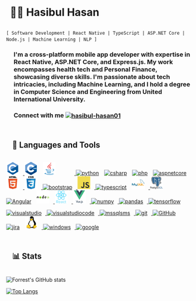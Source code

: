 <h1 align="left" style=" padding: 10px;">👨‍💻 Hasibul Hasan </h1>


`[ Software Development | React Native | TypeScript | ASP.NET Core | Node.js | Machine Learning | NLP ]`


<h3 align= "left" style="padding-left: 20px">
I'm a cross-platform mobile app developer with expertise in React Native, ASP.NET Core, and Express.js. My work encompasses health tech and Personal Finance, showcasing diverse skills. I'm passionate about tech intricacies, including Machine Learning, and I hold a degree in Computer Science and Engineering from United International University. 
</h3>
<h3 align="left" style="margin-left: 20px">Connect with me 
<a href="https://www.linkedin.com/in/hasibul-hasan01" target="blank"><img align="center" src="https://raw.githubusercontent.com/rahuldkjain/github-profile-readme-generator/master/src/images/icons/Social/linked-in-alt.svg" alt="hasibul-hasan01" height="30" width="45" /></a>
</h3>



#

<h2 align="left" style="padding: 16px" > 🧰 Languages and Tools </h2>


<a href="https://www.cprogramming.com/" target="_blank"> <img src="https://raw.githubusercontent.com/devicons/devicon/master/icons/c/c-original.svg" alt="c" width="35" height="35" style="padding-right:10px;"/> </a>
<a href="https://www.w3schools.com/cpp/" target="_blank"> <img src="https://raw.githubusercontent.com/devicons/devicon/master/icons/cplusplus/cplusplus-original.svg" alt="cplusplus" width="35" height="35" style="padding-right:10px;"/></a>
<a href="https://www.java.com" target="_blank"> <img src="https://raw.githubusercontent.com/devicons/devicon/master/icons/java/java-original.svg" alt="java"  height="35" style="padding-right:50px;"/> </a> 
<a href="https://www.python.org/" target="_blank"><img src="https://cdn.jsdelivr.net/gh/devicons/devicon/icons/python/python-plain.svg" alt="python" width="35" height="35" style="padding-right:10px;"/></a>
<a href="https://www.w3schools.com/cs/index.php" target="_blank"><img src="https://cdn.worldvectorlogo.com/logos/c--4.svg" alt="csharp" width="35" height="35" style="padding-right:10px;"/></a>
<a href="https://www.php.net/manual/en/intro-whatis.php" target="_blank"><img src="https://upload.wikimedia.org/wikipedia/commons/2/27/PHP-logo.svg" alt="php" width="35" height="35" style="padding-right:10px;"/></a>
<a href="https://learn.microsoft.com/en-us/aspnet/core/?view=aspnetcore-7.0" target="_blank"><img src="https://upload.wikimedia.org/wikipedia/commons/e/ee/.NET_Core_Logo.svg" alt="aspnetcore" width="35" height="35" style="padding-right:10px;"/></a>
<a href="https://www.w3.org/html/" target="_blank"> <img src="https://raw.githubusercontent.com/devicons/devicon/master/icons/html5/html5-original-wordmark.svg" alt="html5" width="35" height="35" style="padding-right:10px;"/> </a>
<a href="https://www.w3schools.com/css/" target="_blank"> <img src="https://raw.githubusercontent.com/devicons/devicon/master/icons/css3/css3-original-wordmark.svg" alt="css3" width="35" height="35" style="padding-right:10px;"/> </a> 
<a href="https://getbootstrap.com/" target="_blank"> <img src="https://upload.wikimedia.org/wikipedia/commons/b/b2/Bootstrap_logo.svg" alt="bootstrap" width="35" height="35" style="padding-right:10px;"/> </a> 
<a href="https://developer.mozilla.org/en-US/docs/Web/JavaScript" target="_blank"> <img src="https://raw.githubusercontent.com/devicons/devicon/master/icons/javascript/javascript-original.svg" alt="javascript" width="35" height="35" style="padding-right:10px;"/> </a> 
<a href="https://www.typescriptlang.org/" target="_blank" ><img src="https://cdn.jsdelivr.net/gh/devicons/devicon/icons/typescript/typescript-plain.svg" alt="typescript" width="35" height="35" style="padding-right:10px;"/></a>
<a href="https://www.mysql.com/" target="_blank"> <img src="https://raw.githubusercontent.com/devicons/devicon/master/icons/mysql/mysql-original-wordmark.svg" alt="mysql" width="35" height="35" style="padding-right:10px;"/> </a> 
<a href="https://www.postgresql.org" target="_blank"> <img src="https://raw.githubusercontent.com/devicons/devicon/master/icons/postgresql/postgresql-original-wordmark.svg" alt="postgresql" width="35" height="35" style="padding-right:10px;"/> </a> 
<a href="https://angular.io/" target="_blank"><img src="https://cdn.jsdelivr.net/gh/devicons/devicon/icons/angularjs/angularjs-plain.svg" alt="Angular" width="35" height="35" style="padding-right:10px;"/></a>
<a href="https://nodejs.org" target="_blank"> <img src="https://raw.githubusercontent.com/devicons/devicon/master/icons/nodejs/nodejs-original-wordmark.svg" alt="nodejs" width="35" height="35" style="padding-right:10px;"/> </a> 
<a href="https://reactjs.org/" target="_blank"> <img src="https://raw.githubusercontent.com/devicons/devicon/master/icons/react/react-original-wordmark.svg" alt="react" width="35" height="35" style="padding-right:10px;"/> </a> 
<a href="https://vuejs.org/" target="_blank"> <img src="https://raw.githubusercontent.com/devicons/devicon/master/icons/vuejs/vuejs-original-wordmark.svg" alt="vuejs" width="35" height="35" style="padding-right:10px;"/> </a>
<a href="https://numpy.org/" target="_blank"> <img src="https://user-images.githubusercontent.com/67586773/105040771-43887300-5a88-11eb-9f01-bee100b9ef22.png" alt="numpy" width="35" height="35" style="padding-right:10px;"/> </a>
<a href="https://pandas.pydata.org/" target="_blank"> <img src="https://upload.wikimedia.org/wikipedia/commons/e/ed/Pandas_logo.svg" alt="pandas" width="35" height="35" style="padding-right:10px;"/> </a>
<a href="https://www.tensorflow.org/" target="_blank"> <img src="https://upload.wikimedia.org/wikipedia/commons/2/2d/Tensorflow_logo.svg" alt="tensorflow" width="35" height="35" style="padding-right:10px;"/> </a>

<a href="https://visualstudio.microsoft.com/" target="_blank"> <img src="https://upload.wikimedia.org/wikipedia/commons/5/59/Visual_Studio_Icon_2019.svg" alt="visualstudio" width="35" height="35" style="padding-right:10px;"/> </a>
<a href="https://code.visualstudio.com/" target="_blank"> <img src="https://upload.wikimedia.org/wikipedia/commons/9/9a/Visual_Studio_Code_1.35_icon.svg" alt="visualstudiocode" width="35" height="35" style="padding-right:10px;"/> </a>
<a href="https://learn.microsoft.com/en-us/sql/ssms/download-sql-server-management-studio-ssms?view=sql-server-ver16" target="_blank"> <img src="https://www.svgrepo.com/show/303229/microsoft-sql-server-logo.svg" alt="mssqlsms" width="35" height="35" style="padding-right:10px;"/> </a>
<a href="https://git-scm.com/" target="_blank"> <img src="https://www.vectorlogo.zone/logos/git-scm/git-scm-icon.svg" alt="git" width="35" height="35" style="padding-right:10px;"/> </a>
<a href="https://github.com/" target="_blank"><img src="https://cdn.jsdelivr.net/gh/devicons/devicon/icons/github/github-original.svg" alt="GitHub" width="35" height="35" style="padding-right:10px;" /></a>
<a href="https://www.atlassian.com/software/jira" target="_blank"><img src="https://cdn.icon-icons.com/icons2/2699/PNG/512/atlassian_jira_logo_icon_170511.png" alt="jira" width="35" height="35" style="padding-right:10px;" /></a>
<a href="https://www.linux.org/" target="_blank"> <img src="https://raw.githubusercontent.com/devicons/devicon/master/icons/linux/linux-original.svg" alt="linux"  width="35" height="35" style="padding-right:10px;"/> </a> 
<a href="https://www.microsoft.com/software-download/windows11" target="_blank"> <img src="https://upload.wikimedia.org/wikipedia/commons/5/5f/Windows_logo_-_2012.svg" alt="windows" width="35" height="35" style="padding-right:10px;"/> </a> 
<a href="https://www.google.com/" target="_blank"> <img src="https://www.svgrepo.com/show/303108/google-icon-logo.svg" alt="google"  width="35" height="35" style="padding-right:10px;"/> </a> 

#


<h2 align="left" style="padding: 16px" > 📊 Stats </h2>

![Forrest's GitHub stats](https://github-readme-stats.vercel.app/api?username=h-Hasib&show_icons=true&theme=gruvbox)

[![Top Langs](https://github-readme-stats.vercel.app/api/top-langs/?username=h-hasib&layout=compact&langs_count=12&theme=gruvbox)](https://github.com/h-hasib/github-readme-stats)

#



